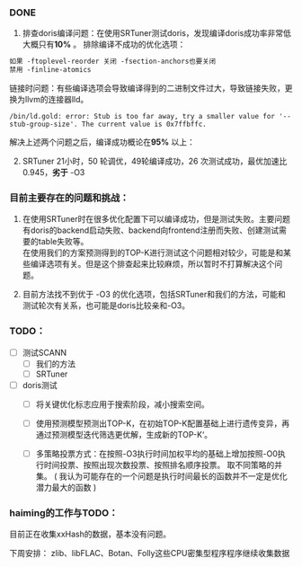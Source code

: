 ### DONE
1. 排查doris编译问题：在使用SRTuner测试doris，发现编译doris成功率非常低大概只有**10%** 。
排除编译不成功的优化选项：
```txt
如果 -ftoplevel-reorder 关闭 -fsection-anchors也要关闭
禁用 -finline-atomics
```
链接时问题：有些编译选项会导致编译得到的二进制文件过大，导致链接失败，更换为llvm的连接器lld。
```
/bin/ld.gold: error: Stub is too far away, try a smaller value for '--stub-group-size'. The current value is 0x7ffbffc.
```
解决上述两个问题之后，编译成功概论在**95%** 以上：

2. SRTuner 21小时，50 轮调优，49轮编译成功，26 次测试成功，最优加速比0.945，**劣于** -O3

### 目前主要存在的问题和挑战：
1. 在使用SRTuner时在很多优化配置下可以编译成功，但是测试失败。主要问题有doris的backend启动失败、backend向frontend注册而失败、创建测试需要的table失败等。   
		在使用我们的方案预测得到的TOP-K进行测试这个问题相对较少，可能是和某些编译选项有关。但是这个排查起来比较麻烦，所以暂时不打算解决这个问题。

2. 目前方法找不到优于 -O3 的优化选项，包括SRTuner和我们的方法，可能和测试轮次有关系，也可能是doris比较亲和-O3。



### TODO：
- [ ] 测试SCANN
	- [ ] 我们的方法
	- [ ] SRTuner
- [ ] doris测试
	- [ ] 将关键优化标志应用于搜索阶段，减小搜索空间。
	- [ ] 使用预测模型预测出TOP-K，在初始TOP-K配置基础上进行遗传变异，再通过预测模型迭代筛选更优解，生成新的TOP-K‘。
	- [ ] 多策略投票方式：在按照-O3执行时间加权平均的基础上增加按照-O0执行时间投票、按照出现次数投票、按照排名顺序投票。  取不同策略的并集。
	      ( 我认为可能存在的一个问题是执行时间最长的函数并不一定是优化潜力最大的函数 )


### haiming的工作与TODO：
目前正在收集xxHash的数据，基本没有问题。

下周安排：
zlib、libFLAC、Botan、Folly这些CPU密集型程序程序继续收集数据